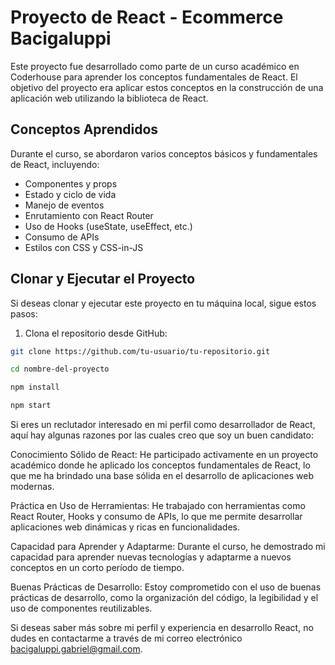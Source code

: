 # Proyecto de React - Ecommerce Bacigaluppi
Este proyecto fue desarrollado como parte de un curso académico en Coderhouse para aprender los conceptos fundamentales de React. El objetivo del proyecto era aplicar estos conceptos en la construcción de una aplicación web utilizando la biblioteca de React.

## Conceptos Aprendidos

Durante el curso, se abordaron varios conceptos básicos y fundamentales de React, incluyendo:

- Componentes y props
- Estado y ciclo de vida
- Manejo de eventos
- Enrutamiento con React Router
- Uso de Hooks (useState, useEffect, etc.)
- Consumo de APIs
- Estilos con CSS y CSS-in-JS

## Clonar y Ejecutar el Proyecto

Si deseas clonar y ejecutar este proyecto en tu máquina local, sigue estos pasos:

1. Clona el repositorio desde GitHub:

```bash
git clone https://github.com/tu-usuario/tu-repositorio.git

cd nombre-del-proyecto

npm install

npm start


```

Si eres un reclutador interesado en mi perfil como desarrollador de React, aquí hay algunas razones por las cuales creo que soy un buen candidato:

Conocimiento Sólido de React: He participado activamente en un proyecto académico donde he aplicado los conceptos fundamentales de React, lo que me ha brindado una base sólida en el desarrollo de aplicaciones web modernas.

Práctica en Uso de Herramientas: He trabajado con herramientas como React Router, Hooks y consumo de APIs, lo que me permite desarrollar aplicaciones web dinámicas y ricas en funcionalidades.

Capacidad para Aprender y Adaptarme: Durante el curso, he demostrado mi capacidad para aprender nuevas tecnologías y adaptarme a nuevos conceptos en un corto período de tiempo.

Buenas Prácticas de Desarrollo: Estoy comprometido con el uso de buenas prácticas de desarrollo, como la organización del código, la legibilidad y el uso de componentes reutilizables.

Si deseas saber más sobre mi perfil y experiencia en desarrollo React, no dudes en contactarme a través de mi correo electrónico bacigaluppi.gabriel@gmail.com.